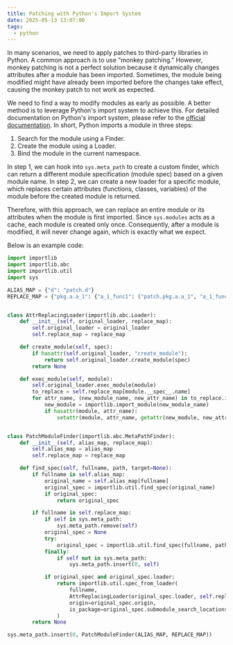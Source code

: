 ```yaml
---
title: Patching with Python's Import System
date: 2025-05-13 13:07:00
tags:
  - python
---
```


In many scenarios, we need to apply patches to third-party libraries in Python. A common approach is to use "monkey patching." However, monkey patching is not a perfect solution because it dynamically changes attributes after a module has been imported. Sometimes, the module being modified might have already been imported before the changes take effect, causing the monkey patch to not work as expected.

We need to find a way to modify modules as early as possible. A better method is to leverage Python's import system to achieve this. For detailed documentation on Python's import system, please refer to the [official documentation](https://docs.python.org/3/reference/import.html). In short, Python imports a module in three steps:

1.  Search for the module using a Finder.
2.  Create the module using a Loader.
3.  Bind the module in the current namespace.

In step 1, we can hook into `sys.meta_path` to create a custom finder, which can return a different module specification (module spec) based on a given module name. In step 2, we can create a new loader for a specific module, which replaces certain attributes (functions, classes, variables) of the module before the created module is returned.

Therefore, with this approach, we can replace an entire module or its attributes when the module is first imported. Since `sys.modules` acts as a cache, each module is created only once. Consequently, after a module is modified, it will never change again, which is exactly what we expect.

Below is an example code:

```python
import importlib
import importlib.abc
import importlib.util
import sys

ALIAS_MAP = {"d": "patch.d"}
REPLACE_MAP = {"pkg.a.a_1": {"a_1_func1": ("patch.pkg.a.a_1", "a_1_func1_wrapper")}}


class AttrReplacingLoader(importlib.abc.Loader):
    def __init__(self, original_loader, replace_map):
        self.original_loader = original_loader
        self.replace_map = replace_map

    def create_module(self, spec):
        if hasattr(self.original_loader, "create_module"):
            return self.original_loader.create_module(spec)
        return None

    def exec_module(self, module):
        self.original_loader.exec_module(module)
        to_replace = self.replace_map[module.__spec__.name]
        for attr_name, (new_module_name, new_attr_name) in to_replace.items():
            new_module = importlib.import_module(new_module_name)
            if hasattr(module, attr_name):
                setattr(module, attr_name, getattr(new_module, new_attr_name)(getattr(module, attr_name)))


class PatchModuleFinder(importlib.abc.MetaPathFinder):
    def __init__(self, alias_map, replace_map):
        self.alias_map = alias_map
        self.replace_map = replace_map

    def find_spec(self, fullname, path, target=None):
        if fullname in self.alias_map:
            original_name = self.alias_map[fullname]
            original_spec = importlib.util.find_spec(original_name)
            if original_spec:
                return original_spec

        if fullname in self.replace_map:
            if self in sys.meta_path:
                sys.meta_path.remove(self)
            original_spec = None
            try:
                original_spec = importlib.util.find_spec(fullname, path)
            finally:
                if self not in sys.meta_path:
                    sys.meta_path.insert(0, self)

            if original_spec and original_spec.loader:
                return importlib.util.spec_from_loader(
                    fullname,
                    AttrReplacingLoader(original_spec.loader, self.replace_map),
                    origin=original_spec.origin,
                    is_package=original_spec.submodule_search_locations is not None,
                )
        return None

sys.meta_path.insert(0, PatchModuleFinder(ALIAS_MAP, REPLACE_MAP))
```